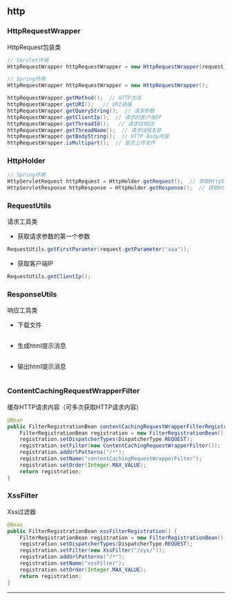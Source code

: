 ## http


### HttpRequestWrapper

HttpRequest包装类

``` java
// Servlet环境
HttpRequestWrapper httpRequestWrapper = new HttpRequestWrapper(request);

// Spring环境
HttpRequestWrapper httpRequestWrapper = new HttpRequestWrapper();

httpRequestWrapper.getMethod();  // HTTP方法
httpRequestWrapper.getURI();   // URI链接
httpRequestWrapper.getQueryString();  // 请求参数
httpRequestWrapper.getClientIp();  // 请求的客户端IP
httpRequestWrapper.getThreadId();   // 请求线程ID
httpRequestWrapper.getThreadName();  // 请求线程名称
httpRequestWrapper.getBodyString();  // HTTP Body内容
httpRequestWrapper.isMultipart();  // 是否上传文件
```

### HttpHolder

``` java
// Spring环境
HttpServletRequest httpRequest = HttpHolder.getRequest();  // 获取HttpServletRequest
HttpServletResponse httpResponse = HttpHolder.getResponse();  // 获取HttpServletResponse
```

### RequestUtils

请求工具类

- 获取请求参数的第一个参数

``` java
RequestUtils.getFirstParamter(request.getParameter("aaa"));
```

- 获取客户端IP

``` java
RequestUtils.getClientIp();
```

### ResponseUtils

响应工具类

- 下载文件

``` java

```

- 生成html提示消息

``` java

```

- 输出html提示消息

``` java

```

### ContentCachingRequestWrapperFilter

缓存HTTP请求内容（可多次获取HTTP请求内容）

``` java
@Bean
public FilterRegistrationBean contentCachingRequestWrapperFilterRegistration() {
    FilterRegistrationBean registration = new FilterRegistrationBean();
    registration.setDispatcherTypes(DispatcherType.REQUEST);
    registration.setFilter(new ContentCachingRequestWrapperFilter());
    registration.addUrlPatterns("/*");
    registration.setName("contentCachingRequestWrapperFilter");
    registration.setOrder(Integer.MAX_VALUE);
    return registration;
}

```

### XssFilter

Xss过滤器

``` java
@Bean
public FilterRegistrationBean xssFilterRegistration() {
    FilterRegistrationBean registration = new FilterRegistrationBean();
    registration.setDispatcherTypes(DispatcherType.REQUEST);
    registration.setFilter(new XssFilter("/sys/"));
    registration.addUrlPatterns("/*");
    registration.setName("xssFilter");
    registration.setOrder(Integer.MAX_VALUE);
    return registration;
}

```

---